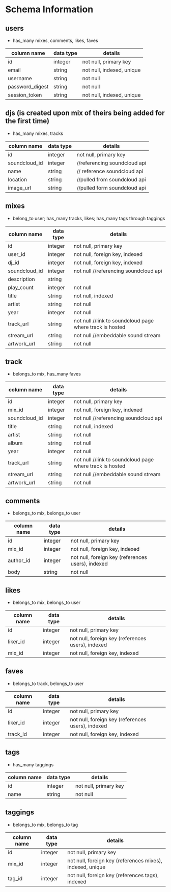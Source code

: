# Schema Information

## users
* has_many mixes, comments, likes, faves

column name     | data type | details
----------------|-----------|-----------------------
id              | integer   | not null, primary key
email           | string    | not null, indexed, unique
username        | string    | not null
password_digest | string    | not null
session_token   | string    | not null, indexed, unique


## djs (is created upon mix of theirs being added for the first time)
* has_many mixes, tracks

column name     | data type | details
----------------|-----------|-----------------------
id              | integer   | not null, primary key
soundcloud_id   | integer   | //referencing soundcloud api
name            | string    | // reference soundcloud api
location        | string    | //pulled from soundcloud api
image_url       | string    | //pulled form soundcloud api



## mixes
* belong_to user; has_many tracks, likes; has_many tags through taggings

column name     | data type | details
----------------|-----------|-----------------------
id              | integer   | not null, primary key
user_id					| integer   | not null, foreign key, indexed
dj_id           | integer   | not null, foreign key, indexed
soundcloud_id   | integer   | not null //referencing soundcloud api
description     | string    |
play_count      | integer   | not null
title           | string    | not null, indexed
artist          | string    | not null
year            | integer   | not null
track_url       | string    | not null //link to soundcloud page where track is hosted
stream_url      | string    | not null //embeddable sound stream
artwork_url     | string    | not null


## track
* belongs_to mix, has_many faves

column name     | data type | details
----------------|-----------|-----------------------
id              | integer   | not null, primary key
mix_id          | integer   | not null, foreign key, indexed
soundcloud_id   | integer   | not null //referencing soundcloud api
title           | string    | not null, indexed
artist          | string    | not null
album           | string    | not null
year            | integer   | not null
track_url       | string    | not null  //link to soundcloud page where track is hosted
stream_url      | string    | not null  //embeddable sound stream
artwork_url     | string    | not null

## comments
* belongs_to mix, belongs_to user

column name     | data type | details
----------------|-----------|-----------------------
id              | integer   | not null, primary key
mix_id          | integer   | not null, foreign key, indexed
author_id       | integer   | not null, foreign key (references users), indexed
body	          | string    | not null

## likes
* belongs_to mix, belongs_to user

column name     | data type | details
----------------|-----------|-----------------------
id              | integer   | not null, primary key
liker_id        | integer   | not null, foreign key (references users), indexed
mix_id          | integer   | not null, foreign key, indexed

## faves
* belongs_to track, belongs_to user

column name     | data type | details
----------------|-----------|-----------------------
id              | integer   | not null, primary key
liker_id        | integer   | not null, foreign key (references users), indexed
track_id        | integer   | not null, foreign key, indexed

## tags
* has_many taggings

column name | data type | details
------------|-----------|-----------------------
id          | integer   | not null, primary key
name        | string    | not null

## taggings
* belongs_to mix, belongs_to tag

column name | data type | details
------------|-----------|-----------------------
id          | integer   | not null, primary key
mix_id      | integer   | not null, foreign key (references mixes), indexed, unique
tag_id      | integer   | not null, foreign key (references tags), indexed
